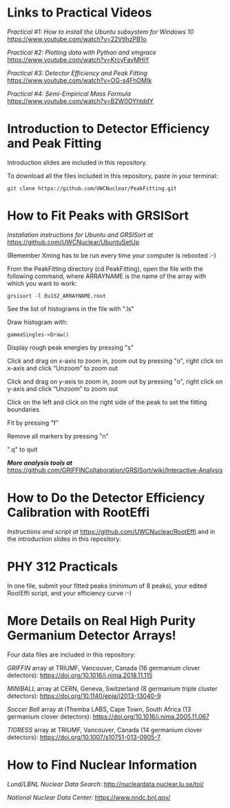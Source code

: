 # Links to Practical Videos

*Practical #1: How to install the Ubuntu subsystem for Windows 10*  https://www.youtube.com/watch?v=22VtIhzPB1o

*Practical #2: Plotting data with Python and xmgrace*  https://www.youtube.com/watch?v=KrcyFavMHiY

*Practical #3: Detector Efficiency and Peak Fitting*  https://www.youtube.com/watch?v=OG-s4FhOMIk

*Practical #4: Semi-Empirical Mass Formula* https://www.youtube.com/watch?v=B2W0OYhtddY

# Introduction to Detector Efficiency and Peak Fitting
Introduction slides are included in this repository.

To download all the files included in this repository, paste in your terminal:

    git clone https://github.com/UWCNuclear/PeakFitting.git

# How to Fit Peaks with GRSISort
*Installation instructions for Ubuntu and GRSISort at* https://github.com/UWCNuclear/UbuntuSetUp

(Remember Xming has to be run every time your computer is rebooted :-)

From the PeakFitting directory (cd PeakFitting), open the file with the following command, where ARRAYNAME is the name of the array with which you want to work:

    grsisort -l Eu152_ARRAYNAME.root

See the list of histograms in the file with ".ls"

Draw histogram with:

    gammaSingles->Draw()

Display rough peak energies by pressing "s"

Click and drag on x-axis to zoom in, zoom out by pressing "o", right click on x-axis and click “Unzoom” to zoom out

Click and drag on y-axis to zoom in, zoom out by pressing "o", right click on y-axis and click “Unzoom” to zoom out

Click on the left and click on the right side of the peak to set the fitting boundaries

Fit by pressing "f"

Remove all markers by pressing "n"

".q" to quit

***More analysis tools at*** https://github.com/GRIFFINCollaboration/GRSISort/wiki/Interactive-Analysis

# How to Do the Detector Efficiency Calibration with RootEffi 
*Instructions and script at* https://github.com/UWCNuclear/RootEffi and in the introduction slides in this repository.

# PHY 312 Practicals
In one file, submit your fitted peaks (minimum of 8 peaks), your edited RootEffi script, and your efficiency curve :-)


# More Details on Real High Purity Germanium Detector Arrays!
Four data files are included in this repository:

*GRIFFIN* array at TRIUMF, Vancouver, Canada (16 germanium clover detectors): https://doi.org/10.1016/j.nima.2018.11.115

*MINIBALL* array at CERN, Geneva, Switzerland (8 germanium triple cluster detectors): https://doi.org/10.1140/epja/i2013-13040-9

*Soccer Ball* array at iThemba LABS, Cape Town, South Africa (13 germanium clover detectors): https://doi.org/10.1016/j.nima.2005.11.067

*TIGRESS* array at TRIUMF, Vancouver, Canada (14 germanium clover detectors): https://doi.org/10.1007/s10751-013-0905-7

# How to Find Nuclear Information 
*Lund/LBNL Nuclear Data Search:* http://nucleardata.nuclear.lu.se/toi/

*National Nuclear Data Center:* https://www.nndc.bnl.gov/
